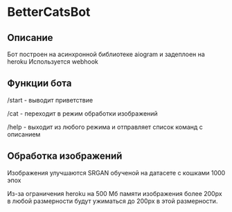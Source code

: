 # BetterCatsBot

## Описание
Бот построен на асинхронной библиотеке aiogram и задеплоен на heroku
Используется webhook

## Функции бота
/start - выводит приветствие

/cat - переходит в режим обработки изображений

/help - выходит из любого режима и отправляет список команд с описанием

## Обработка изображений
Изображения улучшаются SRGAN обученой на датасете с кошками 1000 эпох

Из-за ограничения heroku на 500 Мб памяти изображения более 200px в любой размерности будут ужиматься до 200px в этой размерности.
